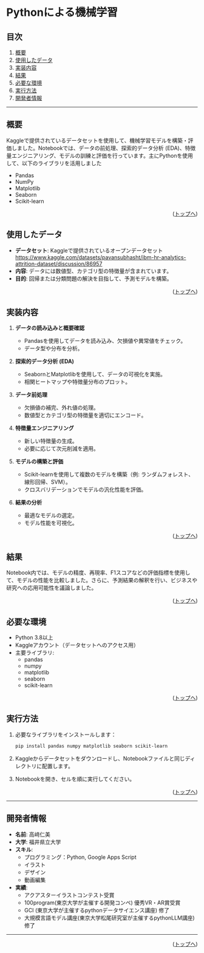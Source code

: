 # Pythonによる機械学習

## 目次

1. [概要](#概要)
2. [使用したデータ](#使用したデータ)
3. [実装内容](#実装内容)
4. [結果](#結果)
5. [必要な環境](#必要な環境)
6. [実行方法](#実行方法)
7. [開発者情報](#開発者情報)
---

## 概要

Kaggleで提供されているデータセットを使用して、機械学習モデルを構築・評価しました。Notebookでは、データの前処理、探索的データ分析 (EDA)、特徴量エンジニアリング、モデルの訓練と評価を行っています。主にPythonを使用して、以下のライブラリを活用しました

- Pandas
- NumPy
- Matplotlib
- Seaborn
- Scikit-learn

<p align="right">(<a href="#top">トップへ</a>)</p>

## 使用したデータ

- **データセット**: Kaggleで提供されているオープンデータセット
https://www.kaggle.com/datasets/pavansubhasht/ibm-hr-analytics-attrition-dataset/discussion/86957
- **内容**: データには数値型、カテゴリ型の特徴量が含まれています。
- **目的**: 回帰または分類問題の解決を目指して、予測モデルを構築。

<p align="right">(<a href="#top">トップへ</a>)</p>

## 実装内容

1. **データの読み込みと概要確認**
    - Pandasを使用してデータを読み込み、欠損値や異常値をチェック。
    - データ型や分布を分析。

2. **探索的データ分析 (EDA)**
    - SeabornとMatplotlibを使用して、データの可視化を実施。
    - 相関ヒートマップや特徴量分布のプロット。

3. **データ前処理**
    - 欠損値の補完、外れ値の処理。
    - 数値型とカテゴリ型の特徴量を適切にエンコード。

4. **特徴量エンジニアリング**
    - 新しい特徴量の生成。
    - 必要に応じて次元削減を適用。

5. **モデルの構築と評価**
    - Scikit-learnを使用して複数のモデルを構築（例: ランダムフォレスト、線形回帰、SVM）。
    - クロスバリデーションでモデルの汎化性能を評価。

6. **結果の分析**
    - 最適なモデルの選定。
    - モデル性能を可視化。

<p align="right">(<a href="#top">トップへ</a>)</p>

## 結果

Notebook内では、モデルの精度、再現率、F1スコアなどの評価指標を使用して、モデルの性能を比較しました。さらに、予測結果の解釈を行い、ビジネスや研究への応用可能性を議論しました。

<p align="right">(<a href="#top">トップへ</a>)</p>

## 必要な環境

- Python 3.8以上
- Kaggleアカウント（データセットへのアクセス用）
- 主要ライブラリ:
    - pandas
    - numpy
    - matplotlib
    - seaborn
    - scikit-learn

<p align="right">(<a href="#top">トップへ</a>)</p>

## 実行方法

1. 必要なライブラリをインストールします：
    ```bash
    pip install pandas numpy matplotlib seaborn scikit-learn
    ```

2. Kaggleからデータセットをダウンロードし、Notebookファイルと同じディレクトリに配置します。

3. Notebookを開き、セルを順に実行してください。

<p align="right">(<a href="#top">トップへ</a>)</p>

---

## 開発者情報

- **名前**: 高﨑仁美
- **大学**: 福井県立大学
- **スキル**:
  - プログラミング：Python, Google Apps Script
  - イラスト
  - デザイン
  - 動画編集
- **実績**:
  - アクアスターイラストコンテスト受賞
  - 100program(東京大学が主催する開発コンペ) 優秀VR・AR賞受賞 
  - GCI (東京大学が主催するpythonデータサイエンス講座) 修了  
  - 大規模言語モデル講座(東京大学松尾研究室が主催するpythonLLM講座) 修了

---

<p align="right">(<a href="#top">トップへ</a>)</p>
